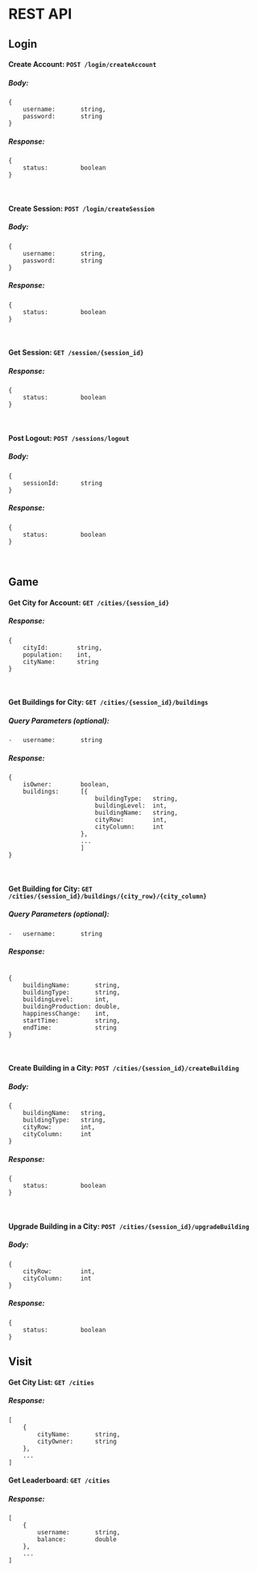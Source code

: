 # REST API

## Login

#### Create Account: `POST /login/createAccount`
##### Body:
```
{
    username:       string,
    password:       string
}
```

##### Response:
```
{
    status:         boolean
}
```

</br>

#### Create Session: `POST /login/createSession`
##### Body:
```
{
    username:       string,
    password:       string
}
```

##### Response:
```
{
    status:         boolean
}
```

</br>

#### Get Session: `GET /session/{session_id}`
##### Response:

```
{
    status:         boolean
}
```

</br>

#### Post Logout: `POST /sessions/logout`
##### Body:
```
{
    sessionId:      string
}
```

##### Response:
```
{
    status:         boolean
}
```

</br>

## Game

#### Get City for Account: `GET /cities/{session_id}`
##### Response:
```
{
    cityId:        string,
    population:    int,
    cityName:      string
}
```

</br>

#### Get Buildings for City: `GET /cities/{session_id}/buildings`
##### Query Parameters (optional):

```
-   username:       string
```

##### Response:
```
{
    isOwner:        boolean,
    buildings:      [{
                        buildingType:   string,
                        buildingLevel:  int,
                        buildingName:   string,
                        cityRow:        int,
                        cityColumn:     int
                    },
                    ...
                    ]
}
```

</br>

#### Get Building for City: `GET /cities/{session_id}/buildings/{city_row}/{city_column}`
##### Query Parameters (optional):

```
-   username:       string
```

##### Response:
```

{
    buildingName:       string,
    buildingType:       string,
    buildingLevel:      int,
    buildingProduction: double,
    happinessChange:    int,
    startTime:          string,
    endTime:            string
}
```

</br>


#### Create Building in a City: `POST /cities/{session_id}/createBuilding`
##### Body:
```
{
    buildingName:   string,
    buildingType:   string,
    cityRow:        int,
    cityColumn:     int
}
```

##### Response:
```
{
    status:         boolean
}
```

</br>

#### Upgrade Building in a City: `POST /cities/{session_id}/upgradeBuilding`
##### Body:
```
{
    cityRow:        int,
    cityColumn:     int
}
```

##### Response:
```
{
    status:         boolean
}
```

## Visit

#### Get City List: `GET /cities`
##### Response:
```
[
    {
        cityName:       string,
        cityOwner:      string
    },
    ...
]
```

#### Get Leaderboard: `GET /cities`
##### Response:
```
[
    {
        username:       string,
        balance:        double
    },
    ...
]
```


